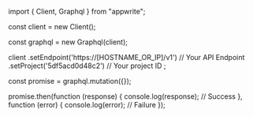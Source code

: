 import { Client, Graphql } from "appwrite";

const client = new Client();

const graphql = new Graphql(client);

client
    .setEndpoint('https://[HOSTNAME_OR_IP]/v1') // Your API Endpoint
    .setProject('5df5acd0d48c2') // Your project ID
;

const promise = graphql.mutation({});

promise.then(function (response) {
    console.log(response); // Success
}, function (error) {
    console.log(error); // Failure
});